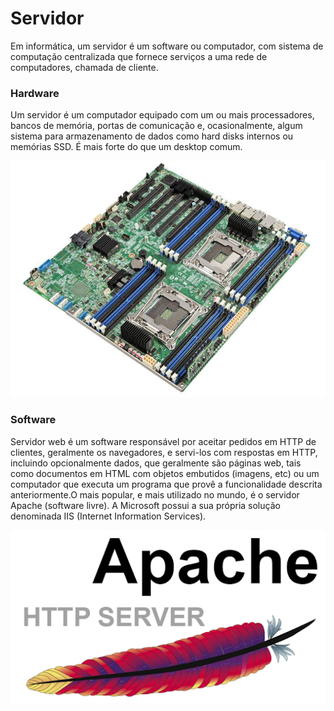 # Servidor

Em informática, um servidor é um software ou computador, com sistema de computação centralizada que fornece serviços a uma rede de computadores, chamada de cliente.

### Hardware

Um servidor é um computador equipado com um ou mais processadores, bancos de memória, portas de comunicação e, ocasionalmente, algum sistema para armazenamento de dados como hard disks internos ou memórias SSD. É mais forte do que um desktop comum.

![Placa Mãe](placa_mae.jpeg)

### Software

Servidor web é um software responsável por aceitar pedidos em HTTP de clientes, geralmente os navegadores, e servi-los com respostas em HTTP, incluindo opcionalmente dados, que geralmente são páginas web, tais como documentos em HTML com objetos embutidos (imagens, etc) ou um computador que executa um programa que provê a funcionalidade descrita anteriormente.O mais popular, e mais utilizado no mundo, é o servidor Apache (software livre). A Microsoft possui a sua própria solução denominada IIS (Internet Information Services).

![Apache](apache.png)
